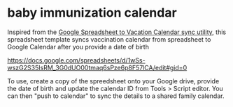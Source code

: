 # baby immunization calendar

Inspired from the [Google Spreadsheet to Vacation Calendar  sync utility](https://www.google.co.in/url?sa=t&rct=j&q=&esrc=s&source=web&cd=2&ved=0ahUKEwjfhr3rsqHKAhWOwI4KHbsrB-sQFggkMAE&url=http%3A%2F%2Fwww.adammcfarland.com%2F2013%2F08%2F09%2Ftutorial-using-google-spreadsheets-to-update-a-google-calendar-our-new-vacation-management-system%2F&usg=AFQjCNH4bSxbr0xQjG3clfoCBo9QmeW5iA&bvm=bv.111396085,d.c2E&cad=rja), this spreadsheet template syncs vaccination calendar from spreadsheet to Google Calendar after you provide a date of birth

https://docs.google.com/spreadsheets/d/1wSs-wszG2S35IsRM_3G0dUO00tmaq6sPze6p8F57lCA/edit#gid=0

To use, create a copy of the spreedsheet onto your Google drive, provide the date of birth and update the calendar ID from Tools > Script editor. You can then "push to calendar" to sync the details to a shared family calendar.
